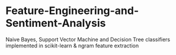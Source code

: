 # Feature-Engineering-and-Sentiment-Analysis
Naive Bayes, Support Vector Machine and Decision Tree classifiers implemented in scikit-learn &amp; ngram feature extraction

